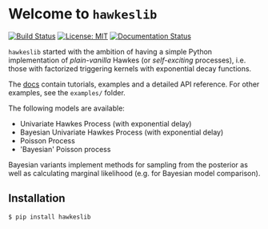 # Welcome to `hawkeslib`

[![Build Status](https://travis-ci.org/canerturkmen/hawkeslib.svg?branch=master)](https://travis-ci.org/canerturkmen/hawkeslib)
[![License: MIT](https://img.shields.io/badge/License-MIT-blue.svg)](https://opensource.org/licenses/MIT)
[![Documentation Status](https://readthedocs.org/projects/hawkeslib/badge/?version=latest)](https://hawkeslib.readthedocs.io/en/latest/?badge=latest)

`hawkeslib` started with the ambition of having a simple Python implementation
of *plain-vanilla* Hawkes (or *self-exciting* processes), i.e. those
with factorized triggering kernels with exponential decay functions.

The [docs](http://hawkeslib.rtfd.io/) contain tutorials, examples and a detailed API reference.
For other examples, see the `examples/` folder.

The following models are available:

- Univariate Hawkes Process (with exponential delay)
- Bayesian Univariate Hawkes Process (with exponential delay)
- Poisson Process
- 'Bayesian' Poisson process

Bayesian variants implement methods for sampling from the posterior as well as calculating
marginal likelihood (e.g. for Bayesian model comparison).

## Installation

```
$ pip install hawkeslib
```
